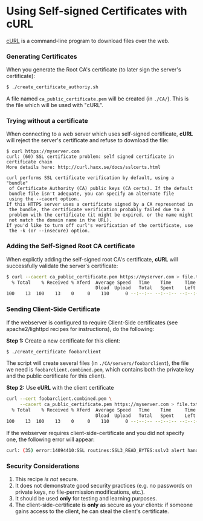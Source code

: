 # Using Self-signed Certificates with cURL

[cURL](http://curl.haxx.se/) is a command-line program to download files over the web.

### Generating Certificates

When you generate the Root CA's certificate (to later sign the server's certificate):

```sh
$ ./create_certificate_authoriy.sh
```

A file named `ca_public_certificate.pem` will be created (in `./CA/`). This is the file which will be used with "cURL".

### Trying without a certificate

When connecting to a web server which uses self-signed certificate, **cURL** will reject the server's certificate and refuse to download the file:

```
$ curl https://myserver.com
curl: (60) SSL certificate problem: self signed certificate in certificate chain
More details here: http://curl.haxx.se/docs/sslcerts.html

curl performs SSL certificate verification by default, using a "bundle"
 of Certificate Authority (CA) public keys (CA certs). If the default
 bundle file isn't adequate, you can specify an alternate file
 using the --cacert option.
If this HTTPS server uses a certificate signed by a CA represented in
 the bundle, the certificate verification probably failed due to a
 problem with the certificate (it might be expired, or the name might
 not match the domain name in the URL).
If you'd like to turn off curl's verification of the certificate, use
 the -k (or --insecure) option.
```

### Adding the Self-Signed Root CA certificate

When explictly adding the self-signed root CA's certificate, **cURL** will successfully validate the server's certificate:

```sh
$ curl --cacert ca_public_certificate.pem https://myserver.com > file.txt
  % Total    % Received % Xferd  Average Speed   Time    Time     Time  Current
                                 Dload  Upload   Total   Spent    Left  Speed
100    13  100    13    0     0    110      0 --:--:-- --:--:-- --:--:--   116
```

### Sending Client-Side Certificate

If the webserver is configured to require Client-Side certificates (see apache2/lighttpd recipes for instructions), do the following:

**Step 1:** Create a new certificate for this client:

```sh
$ ./create_certificate foobarclient
```

The script will create several files (in `./CA/servers/foobarclient`), the file we need is `foobarclient.combined.pem`, which contains both the private key and the public certificate for this client).

**Step 2:** Use **cURL** with the client certificate

```sh
curl --cert foobarclient.combined.pem \
     --cacert ca_public_certificate.pem https://myserver.com > file.txt
  % Total    % Received % Xferd  Average Speed   Time    Time     Time  Current
                                 Dload  Upload   Total   Spent    Left  Speed
100    13  100    13    0     0    110      0 --:--:-- --:--:-- --:--:--   116
```

If the webserver requires client-side-certificate and you did not specify one, the following error will appear:

```sh
curl: (35) error:14094410:SSL routines:SSL3_READ_BYTES:sslv3 alert handshake failure
```

### Security Considerations

1. This recipe *is not* secure.
2. It does not demonstrate good security practices (e.g. no passwords on private keys, no file-permission modifications, etc.).
3. It should be used **only** for testing and learning purposes.
4. The client-side-certificate is **only** as secure as your clients: if someone gains access to the client, he can steal the client's certificate.
